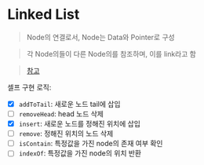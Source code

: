 # Linked List

> Node의 연결로서, Node는 Data와 Pointer로 구성

> 각 Node의들이 다른 Node의를 참조하며, 이를 link라고 함

> [참고](https://opentutorials.org/module/1335/8821)

셀프 구현 로직:
- [x] `addToTail`: 새로운 노드 tail에 삽입
- [ ] `removeHead`: head 노드 삭제
- [x] `insert`: 새로운 노드를 정해진 위치에 삽입
- [ ] `remove`: 정해진 위치의 노드 삭제
- [ ] `isContain`: 특정값을 가진 node의 존재 여부 확인
- [ ] `indexOf`: 특정값을 가진 node의 위치 반환

```JavaScript


```


